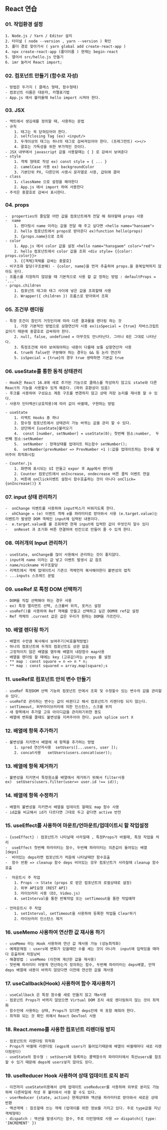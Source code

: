 ## React 연습 

### 01. 작업환경 설정 
    1. Node.js / Yarn / Editor 설치
    2. 터미널 ( node --version , yarn --version ) 확인
    3. 폴더 경로 찾아가서 ( yarn global add create-react-app )
    4. npx create-react-app (폴더이름 ) 현재는 begin-react
    5. 열어서 src/hello.js 만들기
    6. imr 눌러서 React import;


### 02. 컴포넌트 만들기 (함수로 자성)
    - 방법은 두가지 ( 클래스 형태, 함수형태)
    - 컴포넌트 이름은 대문자, 카멜표기법
    - App.js 에서 불러올때 hello import 시켜야 한다.
  
### 03. JSX
    - 액트에서 생김새를 정의할 때, 사용하는 문법
    - 규칙
        1. 태그는 꼭 닫혀있어야 한다.
        2. selfclosing Tag (ex) <input/>
        3. 두개이상의 태그는 하나의 태그로 감싸져있어야 한다. (프래그먼트) <></>
        4. 괄호는 가독성을 위한 부가적인 것이다. 
    - JSX 내부에서 javascript 값을 사용할때는 { } 로 감싸서 보여준다
    - style
        1. 객체 형태로 작성 ex) const style = { ... }
        2. camelCase 사용 ex) backgroundColor
        3. 기본단위 PX, 다른단위 사용시 문자열로 사용, 값뒤에 콤마
    - class  
        1. className 으로 설정을 해야한다
        2. App.js 에서 import 하여 사용한다
    - 주석은 중괄호로 감싸서 표시한다.

### 04. props
    -  properties의 줄임말 어떤 값을 컴포넌트에게 전달 해 줘야할때 props 사용
    -  name
        1. 렌더링시 name 이라는 값을 전달 해 주고 싶다면 <hello name="hansaem">
        2. hello 컴포넌트에서 props로 받아온다 ex)function hello(props)
        3. {props.name}으로 조회
    - color
        1. App.js 에서 color 값을 설정 <hello name="hansgaem" color="red">
        2. hello 컴포넌트에서 color 값을 조회 <div style= {{color: props.color}}>
        3. {{객체}객체를 감싸는 중괄호}
    - 비구조화 할당(구조분해) - {color, name}을 먼저 추출하여 props.을 중복입력하지 않아도 된다.
    - 프롭스를 지정하지 않았을 때 기본적으로 사용 할 값 정하는 방법 : defaultProps = '...' 
    - props.children
        1. 컴포넌트 태그와 태그 사이에 넣은 값을 조회할때 사용
        2. Wrapper({ children }) 프롭스로 받아와서 조회

### 05. 조건부 렌더링
    - 특정 조건이 참인지 거짓인지에 따라 다른 결과물을 렌더링 하는 것
        1. 가장 기본적인 방법으로 삼항연산자 사용 ex)isSpecial = {true} 자바스크립트 값이기 때문에 중괄호로 감싸줘야 한다.
        2. null, false, undefined = 아무것도 안나타난다. 그러나 0은 그대로 나타난다. 
        3. 특정조건에 따라 보여줘야하는 내용이 다를때 보통 삼항연산자 사용
        4. true와 false만 구분해야 하는 경우는 && 등 논리 연산자 
        5. isSpecial = {true}의 경우 true 생략하면 기본값 true

### 06. useState를 통한 동적 상태관리
    - Hook은 React 16.8에 새로 추가된 기능으로 클래스를 작성하지 않고도 state와 다른 React의 기능을 사용할수 있게 해준다. (하위 호환성이 있음) 
    - 후크를 사용하여 구성요소 계층 구조를 변경하지 않고 상태 저장 논리를 재사용 할 수 있다.
    - 사용자 인터랙션(상호작용)에 따라 값이 바뀔때, 구현하는 방법 
  
    - useState
        1. 리액트 Hooks 중 하나
        2. 함수형 컴포넌트에서 상태관리 가능 바뀌는 값을 관리 할 수 있다. 
        3. 상단에서 {useState}불러오기
        4.  const [number, setNumber] = useState(0); 첫번째 원소:number,  두번째 원소:setNumber
        5.  setNumber : 현재상태를 업데이트 하는함수 setNumber(); 
        6.  setNumber(prevNumber => PrevNumber +1 ):값을 업데이트하는 함수를 넣어주어 최적화시킴
   
    - Counter.js
        1. 화면에 표시되는 UI 만들고 expor 후 App에서 렌더링
        2. Counter 컴포넌트에서 onIncrease, ondecrease 버튼 클릭 이벤트 연걸
        3. 버튼에 onClick이벤트 설정시 함수호출하는 것이 아니다 onClick={onIncrease()} X
   
### 07. input 상태 관리하기
    -  onChange 이벤트를 사용하여 input박스가 비워지도록 한다.
    -  ohChange = (e) 이벤트 객체 e를 파라미터로 받아와서 사용 (e.target.value)는 이벤트가 발생한 DOM 객체인 input에 입력된 내용이다.
    -  e.target.value를 를 조회하면 현재 input에 입력한 값이 무엇인지 알수 있다
    -   onReset 과 초기화 버튼 연결하여 빈칸으로 만들어 줄 수 있게 한다.
    
### 08. 여러개의 Input 관리하기
    - useState, onChange를 많이 사용해서 관리하는 것이 좋지않다.
    - input에 name 이라는 값 넣고 이벤트 발생시 값 참조
    - name/nickname 비구조할당
    - 리액트에서 객체 업데이트시 기존으 객체먼저 복사해야한다 불변성의 법칙
    - ...inputs 스프레드 문법  

### 09. useRef 로 특정 DOM 선택하기
    - DOM을 직접 선택해야 하는 경우 사용 
    - ex) 특정 엘리먼트 선택, 스크롤바 위치, 포커스 설정
    - useRef()를 사용하여 Ref 객채를 만들고 선택하고 싶은 DOM에 ref값 설정 
    - Ref 객체의 .current 값은 값은 우리가 원하는 DOM을 가르킨다.

### 10. 배열 렌더링 하기
    - 배열의 수만큼 복사해서 보여주기(비효율적방법)
    - 하나의 컴포넌트에 두개의 컴포넌트도 상관 없음 
    - 고정적이지 않은 배열을 염두해 배열의 내장함수 map사용
    - 배열을 렌더링 할 때에는 key (고유값)라는 props 를 설정
    - ** map : const square = n => n * n;
    - ** map : const squared = array.map(square);s
  
### 11. useRef로 컴포넌트 안의 변수 만들기 
    - useRef 특정DOM 선택 기능외 컴포넌트 안에서 조회 및 수정할수 있는 변수의 값을 관리할 수 있다.
    - useRef로 관리하는 변수는 값이 바뀐다고 해서 컴포넌트가 리렌더링 되지 않는다. 
    - setTimeout, 외부라이브러리에 의한 인스턴스, 스크롤 위치
    - 새 항목에서 추가할 고유 아이디값을 관리하기위한 용도
    - 배열에 변화를 줄때도 불변성을 지켜주어야 한다. push splice sort X
 
### 12. 배열에 항목 추가하기
    - 불변성을 지키면서 배열에 새 항목을 추가하는 방법 
        1. spred 연산자사용  setUsers([...users, user ]);
        2. concat사용   setUsers(users.concat(user));
   
### 13. 배열에 항목 제거하기
    - 불변성을 지키면서 특정원소를 배열에서 제거하기 위해서 filter사용 
    ex)  setUsers(users.filter(user=> user.id !== id));

### 14. 배열에 항목 수정하기
    - 배열의 불변성을 지키면서 배열을 업데이트 할때도 map 함수 사용
    - id값을 비교해서 id가 다르다면 그대로 두고 같다면 active 반전
  
### 15. useEffect를 사용하여 마운트/언마운트/업데이트시 할 작업설정
    - {useEffect} : 컴포넌트가 나타날때 사라질때 , 특정Props가 바뀔때, 특정 작업을 처리
    -  useEffect 첫번째 파라미터는 함수, 두번째 파라미터는 의존값이 들어있는 배열 [deps]
    -  비어있는 deps라면 컴포넌트가 처음에 나타날때만 함수호출
    -  함수 반환 => cleanup 함수 deps 비어있는 겅우 컴포넌트가 사라질때 cleanup 함수 호출
      
    -  마운트시 주 작업
        1. Props -> State (props 로 받은 컴포넌트의 로컬상태로 설정)
        2. 외부 API요청 (REST API)
        3. 라이브러리 사용 (D3, Video.js)
        4. setInterval을 통한 반복작업 또는 setTimeout을 통한 작업예약
   
    - 언마운트시 주 작업 
        1. setInterval, setTimeout을 사용하여 등록한 작업들 Clear하기
        2. 라이브러리 인스턴스 제거 
   
### 16. useMemo 사용하여 연산한 값 재사용 하기
    - useMemo 라는 Hook 사용하여 연산 값 재사용 가능 (성능최적화)
    - 예제문제점 : users에 변화가 있을때만 수를 세는 것이 아니라  input에 입력있을 때마다 호출하여 자원낭비 
    - 해결방법 : useMemo (이전에 계산한 값을 재사용)
    - 첫번째 파라미터 어떻게 연산하는지 정의하는 함수, 두번째 파라미터는 deps배열, 만약 deps 배열에 내용이 바뀌지 않았다면 이전에 연산한 값을 재사용
   
### 17. useCallback(Hook) 사용하여 함수 재사용하기
    - useCallback 은 특정 함수를 새로 만들지 않고 재e사용
    - 컴포넌트 Props가 바뀌지 않았으면 Virtual DOM 조차 새로 렌더링하지 않는 것이 최적화
    - 함수안에 사용하는 상태, Props가 있다면 deps안에 꼭 포함 해줘야 한다.
    - 최적화 되는 것 확인 위해서 React DevTool 사용

### 18. React.memo를 사용한 컴포넌트 리렌더링 방지
    - 컴포넌트의 리렌더링 최적화
    - Props가 바뀔때 리렌더링 (eqps에 users가 들어있기때문에 배열이 바뀔때마다 새로 리렌더링된다)
    - useState의 함수형 : setUsers에 등록하는 콜백함수의 파라미터에서 최선users를 참조할 수 있기 때문에 deps에 users넣지 않아도 된다.

### 19. useReducer Hook 사용하여 상태 업데이트 로직 분리
    - 이전까지 useState이용해서 상태 업데이트 useReducer를 사용하여 외부로 분리도 가능하며 다른파일에 작성 후 불러와서 사용 할 수도 있다.
    - userReducer {state, action} 현재상태와 액션을 파라미터로 받아와서 새로운 상태 반환
    - 액션객체 : 참조할때 쓰는 객체 (업데이를 위한 정보를 가지고 있다. 주로 type값을 지닌 객체형태)
    - dispatch : 액션을 발생시키는 함수, 주로 이런형태로 사용 => dispatch({ type: 'INCREMENT' })
